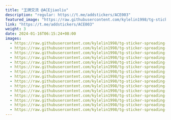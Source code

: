 ```yaml
---
title: "王牌交流 @ACEjiaoliu"
description: "regular: https://t.me/addstickers/ACE003"
featured_image: "https://raw.githubusercontent.com/kylelin1998/tg-sticker-spreading-worldwide-images/main/img/ba9b646f-7f60-420f-9221-dee76c524521.jpg"
link: "https://t.me/addstickers/ACE003"
weight: 3
date: 2024-01-16T06:15:24+08:00
images:
  - https://raw.githubusercontent.com/kylelin1998/tg-sticker-spreading-worldwide-images/main/img/ba9b646f-7f60-420f-9221-dee76c524521.jpg
  - https://raw.githubusercontent.com/kylelin1998/tg-sticker-spreading-worldwide-images/main/img/da8f84c2-4d3b-45d2-8799-d09e265f1593.jpg
  - https://raw.githubusercontent.com/kylelin1998/tg-sticker-spreading-worldwide-images/main/img/860580d6-3a1e-404f-97c2-56fb7597569b.jpg
  - https://raw.githubusercontent.com/kylelin1998/tg-sticker-spreading-worldwide-images/main/img/af13bea4-9743-418d-9829-04849be89ed9.jpg
  - https://raw.githubusercontent.com/kylelin1998/tg-sticker-spreading-worldwide-images/main/img/a52c1e45-f3b6-4ec7-b693-4a3c6c108608.jpg
  - https://raw.githubusercontent.com/kylelin1998/tg-sticker-spreading-worldwide-images/main/img/887e1c2b-cab4-4f19-b326-5942f17257d3.jpg
  - https://raw.githubusercontent.com/kylelin1998/tg-sticker-spreading-worldwide-images/main/img/19b6368c-b488-49ec-be84-e450cef72cf9.jpg
  - https://raw.githubusercontent.com/kylelin1998/tg-sticker-spreading-worldwide-images/main/img/9d92aaa9-36d6-4f2e-8bdb-fc5bc6915954.jpg
  - https://raw.githubusercontent.com/kylelin1998/tg-sticker-spreading-worldwide-images/main/img/7a54a32d-f834-4119-808b-6ea81e2c0b2f.jpg
  - https://raw.githubusercontent.com/kylelin1998/tg-sticker-spreading-worldwide-images/main/img/51a6507c-6f15-41f3-b982-51857e28fea1.jpg
  - https://raw.githubusercontent.com/kylelin1998/tg-sticker-spreading-worldwide-images/main/img/879e9fff-a4a2-4818-a4f3-1f2d466d77e1.jpg
  - https://raw.githubusercontent.com/kylelin1998/tg-sticker-spreading-worldwide-images/main/img/d221f856-d1f8-4c66-bcf3-c876b62be4f6.jpg
  - https://raw.githubusercontent.com/kylelin1998/tg-sticker-spreading-worldwide-images/main/img/84bfdfbf-2a13-45cf-9a6b-e8d0a25d9b1f.jpg
  - https://raw.githubusercontent.com/kylelin1998/tg-sticker-spreading-worldwide-images/main/img/b1ca615a-262f-461b-9765-91bf640ab651.jpg
  - https://raw.githubusercontent.com/kylelin1998/tg-sticker-spreading-worldwide-images/main/img/5d9afcb1-9be7-40b8-9e35-5930d5de9e04.jpg
---
```

